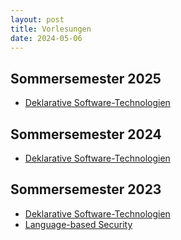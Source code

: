 ```yaml
---
layout: post
title: Vorlesungen
date: 2024-05-06
---
```


## Sommersemester 2025

- [Deklarative Software-Technologien](2025/declarative-software-technologies.md)


## Sommersemester 2024

- [Deklarative Software-Technologien](2024/declarative-software-technologies.md)


## Sommersemester 2023

- [Deklarative Software-Technologien](2023/declarative-software-technologies.md)
- [Language-based Security](2023/language-based-security.md)
